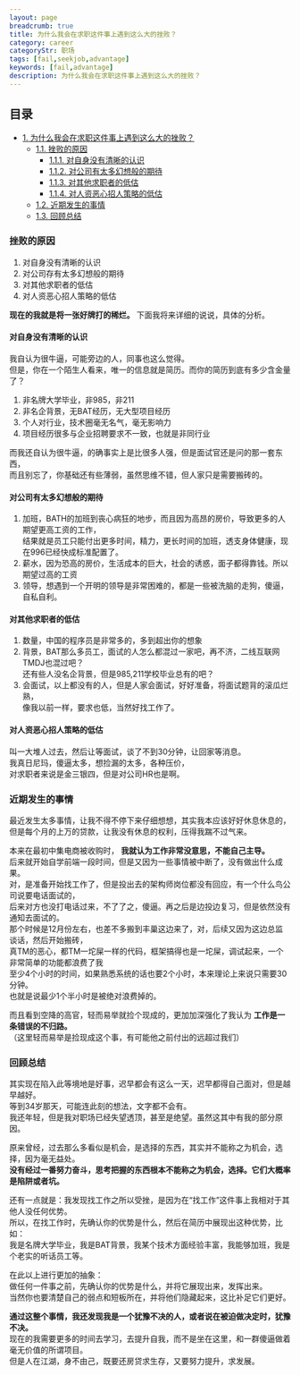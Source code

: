 ```yaml
---
layout: page
breadcrumb: true
title: 为什么我会在求职这件事上遇到这么大的挫败？
category: career
categoryStr: 职场 
tags: [fail,seekjob,advantage]
keywords: [fail,advantage]
description: 为什么我会在求职这件事上遇到这么大的挫败？
---
```


<div id="table-of-contents">
<h2>目录</h2>
<div id="text-table-of-contents">
<ul>
<li><a href="#sec-1">1. 为什么我会在求职这件事上遇到这么大的挫败？</a>
<ul>
<li><a href="#sec-1-1">1.1. 挫败的原因</a>
<ul>
<li><a href="#sec-1-1-1">1.1.1. 对自身没有清晰的认识</a></li>
<li><a href="#sec-1-1-2">1.1.2. 对公司有太多幻想般的期待</a></li>
<li><a href="#sec-1-1-3">1.1.3. 对其他求职者的低估</a></li>
<li><a href="#sec-1-1-4">1.1.4. 对人资恶心招人策略的低估</a></li>
</ul>
</li>
<li><a href="#sec-1-2">1.2. 近期发生的事情</a></li>
<li><a href="#sec-1-3">1.3. 回顾总结</a></li>
</ul>
</li>
</ul>
</div>
</div>

### 挫败的原因<a id="sec-1-1" name="sec-1-1"></a>

1.  对自身没有清晰的认识
2.  对公司存有太多幻想般的期待
3.  对其他求职者的低估
4.  对人资恶心招人策略的低估

**现在的我就是将一张好牌打的稀烂。** 下面我将来详细的说说，具体的分析。

#### 对自身没有清晰的认识<a id="sec-1-1-1" name="sec-1-1-1"></a>

我自认为很牛逼，可能旁边的人，同事也这么觉得。  
但是，你在一个陌生人看来，唯一的信息就是简历。而你的简历到底有多少含金量了？  
1.  非名牌大学毕业，非985，非211
2.  非名企背景，无BAT经历，无大型项目经历
3.  个人对行业，技术圈毫无名气，毫无影响力
4.  项目经历很多与企业招聘要求不一致，也就是非同行业

而我还自认为很牛逼，的确事实上是比很多人强，但是面试官还是问的那一套东西，  
而且别忘了，你基础还有些薄弱，虽然思维不错，但人家只是需要搬砖的。  

#### 对公司有太多幻想般的期待<a id="sec-1-1-2" name="sec-1-1-2"></a>

1.  加班，BATH的加班到丧心病狂的地步，而且因为高昂的房价，导致更多的人期望更高工资的工作，  
    结果就是员工只能付出更多时间，精力，更长时间的加班，透支身体健康，现在996已经快成标准配置了。
2.  薪水，因为恐高的房价，生活成本的巨大，社会的诱惑，面子都得靠钱。所以期望过高的工资
3.  领导，想遇到一个开明的领导是非常困难的，都是一些被洗脑的走狗，傻逼，自私自利。

#### 对其他求职者的低估<a id="sec-1-1-3" name="sec-1-1-3"></a>

1.  数量，中国的程序员是非常多的，多到超出你的想象
2.  背景，BAT那么多员工，面试的人怎么都混过一家吧，再不济，二线互联网TMDJ也混过吧？  
    还有些人没名企背景，但是985,211学校毕业总有的吧？
3.  会面试，以上都没有的人，但是人家会面试，好好准备，将面试题背的滚瓜烂熟，  
    像我以前一样，要求也低，当然好找工作了。

#### 对人资恶心招人策略的低估<a id="sec-1-1-4" name="sec-1-1-4"></a>

叫一大堆人过去，然后让等面试，谈了不到30分钟，让回家等消息。  
我真日尼玛，傻逼太多，想捡漏的太多，各种压价，  
对求职者来说是金三银四，但是对公司HR也是啊。  

### 近期发生的事情<a id="sec-1-2" name="sec-1-2"></a>

最近发生太多事情，让我不得不停下来仔细想想，其实我本应该好好休息休息的，  
但是每个月的上万的贷款，让我没有休息的权利，压得我踹不过气来。  

本来在最初中集电商被收购时， **我就认为工作非常没意思，不能自己主导。**  
后来就开始自学前端一段时间，但是又因为一些事情被中断了，没有做出什么成果。  
对，是准备开始找工作了，但是投出去的架构师岗位都没有回应，有一个什么鸟公司说要电话面试的，  
后来对方也没打电话过来，不了了之，傻逼。再之后是边投边复习，但是依然没有通知去面试的。  
那个时候是12月份左右，也差不多搬到丰巢这边来了，对，后续又因为这边总监谈话，然后开始搬砖，  
真TM的恶心，都TM一坨屎一样的代码，框架搞得也是一坨屎，调试起来，一个非常简单的功能都浪费了我  
至少4个小时的时间，如果熟悉系统的话也要2个小时，本来理论上来说只需要30分钟。  
也就是说最少1个半小时是被绝对浪费掉的。  

而且看到空降的高官，轻而易举就捡个现成的，更加加深强化了我认为 **工作是一条错误的不归路。**  
（这里轻而易举是捡现成这个事，有可能他之前付出的远超过我们）  

### 回顾总结<a id="sec-1-3" name="sec-1-3"></a>

其实现在陷入此等境地是好事，迟早都会有这么一天，迟早都得自己面对，但是越早越好。  
等到34岁那天，可能连此刻的想法，文字都不会有。  
我还年轻，但是我对职场已经失望透顶，甚至是绝望。虽然这其中有我的部分原因。  

原来曾经，过去那么多看似是机会，是选择的东西，其实并不能称之为机会，选择，因为毫无益处。  
**没有经过一番努力奋斗，思考把握的东西根本不能称之为机会，选择。它们大概率是陷阱或者坑。**  

还有一点就是：我发现找工作之所以受挫，是因为在“找工作”这件事上我相对于其他人没任何优势。  
所以，在找工作时，先确认你的优势是什么，然后在简历中展现出这种优势，比如：   
我是名牌大学毕业，我是BAT背景，我某个技术方面经验丰富，我能够加班，我是个老实的听话员工等。  

在此以上进行更加的抽象：  
做任何一件事之前，先确认你的优势是什么，并将它展现出来，发挥出来。  
当然你也要清楚自己的弱点和短板所在，并将他们隐藏起来，这比补足它们更好。  

**通过这整个事情，我还发现我是一个犹豫不决的人，或者说在被迫做决定时，犹豫不决。**  
现在的我需要更多的时间去学习，去提升自我，而不是坐在这里，和一群傻逼做着毫无价值的所谓项目。  
但是人在江湖，身不由己，既要还房贷求生存，又要努力提升，求发展。  
